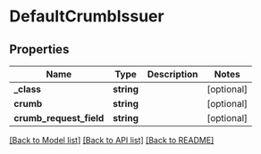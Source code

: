 # DefaultCrumbIssuer

## Properties
Name | Type | Description | Notes
------------ | ------------- | ------------- | -------------
**_class** | **string** |  | [optional] 
**crumb** | **string** |  | [optional] 
**crumb_request_field** | **string** |  | [optional] 

[[Back to Model list]](../README.md#documentation-for-models) [[Back to API list]](../README.md#documentation-for-api-endpoints) [[Back to README]](../README.md)


